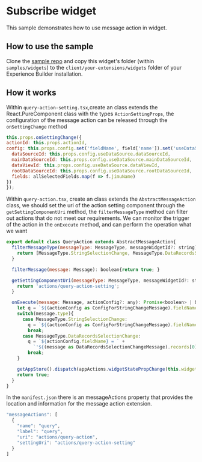 # Subscribe widget

This sample demonstrates how to use message action in widget.

## How to use the sample
Clone the [sample repo](https://github.com/esri/arcgis-experience-builder-sdk-resources) and copy this widget's folder (within `samples/widgets`) to the `client/your-extensions/widgets` folder of your Experience Builder installation.

## How it works
  Within `query-action-setting.tsx`,create an class extends the React.PureComponent class with the types `ActionSettingProps`,
  the configuration of the message action can be released through the `onSettingChange` method

  ```javascript
this.props.onSettingChange({
  actionId: this.props.actionId,
  config: this.props.config.set('fieldName', field['name']).set('useDataSource',{
    dataSourceId: this.props.config.useDataSource.dataSourceId,
    mainDataSourceId: this.props.config.useDataSource.mainDataSourceId,
    dataViewId: this.props.config.useDataSource.dataViewId,
    rootDataSourceId: this.props.config.useDataSource.rootDataSourceId,
    fields: allSelectedFields.map(f => f.jimuName)
  })
});

```

Within `query-action.tsx`, create an class extends the `AbstractMessageAction` class, we should set the uri of the action setting component through the `getSettingComponentUri` method, the `filterMessageType` method can filter out actions that do not meet our requirements. We can monitor the trigger of
the action in the `onExecute` method, and can perform the operation what we want
```javascript
export default class QueryAction extends AbstractMessageAction{
  filterMessageType(messageType: MessageType, messageWidgetId?: string): boolean{
    return [MessageType.StringSelectionChange, MessageType.DataRecordsSelectionChange].indexOf(messageType) > -1;
  }

  filterMessage(message: Message): boolean{return true; }

  getSettingComponentUri(messageType: MessageType, messageWidgetId?: string): string {
    return 'actions/query-action-setting';
  }

  onExecute(message: Message, actionConfig?: any): Promise<boolean> | boolean{
    let q = `${(actionConfig as ConfigForStringChangeMessage).fieldName} = '${message}'`
    switch(message.type){
      case MessageType.StringSelectionChange:
        q = `${(actionConfig as ConfigForStringChangeMessage).fieldName} = '${(message as StringSelectionChangeMessage).str}'`
        break;
      case MessageType.DataRecordsSelectionChange:
        q = `${actionConfig.fieldName} = ` +
          `'${(message as DataRecordsSelectionChangeMessage).records[0].getData()[actionConfig.fieldName]}'`
        break;
    }

    getAppStore().dispatch(appActions.widgetStatePropChange(this.widgetId, 'queryString', q));
    return true;
  }
}

```

In the `manifest.json` there is an messageActions property that provides the location and information for the message action extension.
```javascript
"messageActions": [
  {
    "name": "query",
    "label": "query",
    "uri": "actions/query-action",
    "settingUri": "actions/query-action-setting"
  }
]
```